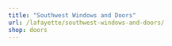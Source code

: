 ```yaml
---
title: "Southwest Windows and Doors"
url: /lafayette/southwest-windows-and-doors/
shop: doors
---
```


